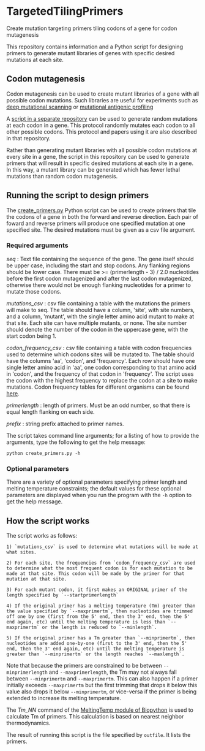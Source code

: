 # TargetedTilingPrimers
Create mutation targeting primers tiling codons of a gene for codon mutagenesis

This repository contains information and a Python script for designing primers to generate mutant libraries of genes with specific desired mutations at each site.

## Codon mutagenesis

Codon mutagenesis can be used to create mutant libraries of a gene with all possible codon mutations.
Such libraries are useful for experiments such as [deep mutational scanning](https://www.ncbi.nlm.nih.gov/pubmed/25075907) or [mutational antigenic profiling](http://journals.plos.org/plospathogens/article?id=10.1371/journal.ppat.1006271)

A [script in a separate repository](https://github.com/jbloomlab/CodonTilingPrimers) can be used to generate random mutations at each codon in a gene. This protocol randomly mutates each codon to all other possible codons. This protocol and papers using it are also described in that repository.

Rather than generating mutant libraries with all possible codon mutations at every site in a gene, the script in this repository can be used to generate primers that will result in specific desired mutations at each site in a gene. In this way, a mutant library can be generated which has fewer lethal mutations than random codon mutagenesis.

## Running the script to design primers

The [create_primers.py](create_primers.py) Python script can be used to create primers that tile the codons of a gene in both the forward and reverse direction. Each pair of foward and reverse primers will produce one specified mutation at one specified site. The desired mutations must be given as a csv file argument.

### Required arguments

*seq* : Text file containing the sequence of the gene. The gene itself should be upper case, including the start and stop codons. Any flanking regions should be lower case. There must be >= (primerlength - 3) / 2.0 nucleotides before the first codon mutagenized and after the last codon mutagenized, otherwise there would not be enough flanking nucleotides for a primer to mutate those codons.

*mutations_csv* : csv file containing a table with the mutations the primers will make to seq. The table should have a column, 'site', with site numbers, and a column, 'mutant', with the single letter amino acid mutant to make at that site. Each site can have multiple mutants, or none. The site number should denote the number of the codon in the uppercase gene, with the start codon being 1.

*codon_frequency_csv* : csv file containing a table with codon frequencies used to determine which codons sites will be mutated to. The table should have the columns 'aa', 'codon', and 'frequency'. Each row should have one single letter amino acid in 'aa', one codon corresponding to that amino acid in 'codon', and the frequency of that codon in 'frequency'. The script uses the codon with the highest frequency to replace the codon at a site to make mutations. Codon frequency tables for different organisms can be found [here](https://www.kazusa.or.jp/codon/).

*primerlength* : length of primers. Must be an odd number, so that there is equal length flanking on each side.

*prefix* : string prefix attached to primer names.

The script takes command line arguments; for a listing of how to provide the arguments, type the following to get the help message:

`python create_primers.py -h`

### Optional parameters

There are a variety of optional parameters specifying primer length and melting temperature constraints; the default values for these optional parameters are displayed when you run the program with the `-h` option to get the help message.

## How the script works

The script works as follows:

    1) `mutations_csv` is used to determine what mutations will be made at what sites.

    2) For each site, the frequencies from `codon_frequency_csv` are used to determine what the most frequent codon is for each mutation to be made at that site. This codon will be made by the primer for that mutation at that site.

    3) For each mutant codon, it first makes an ORIGINAL primer of the length specified by `--startprimerlength`

    4) If the original primer has a melting temperature (Tm) greater than the value specified by `--maxprimertm`, then nucleotides are trimmed off one by one (first from the 5' end, then the 3' end, then the 5' end again, etc) until the melting temperature is less than `--maxprimertm` or the length is reduced to `--minlength`.

    5) If the original primer has a Tm greater than `--minprimertm`, then nucleotides are added one-by-one (first to the 3' end, then the 5' end, then the 3' end again, etc) until the melting temperature is greater than `--minprimertm` or the length reaches `--maxlength`.

Note that because the primers are constrained to be between `--minprimerlength` and `--maxprimerlength`, the Tm may not always fall between `--minprimertm` and `--maxprimertm`. This can also happen if a primer initially exceeds `--maxprimertm` but the first trimming that drops it below this value also drops it below `--minprimertm`, or vice-versa if the primer is being extended to increase its melting temperature.

The  *Tm_NN* command of the [MeltingTemp module of Biopython](http://biopython.org/DIST/docs/api/Bio.SeqUtils.MeltingTemp-module.html) is used to calculate Tm of primers.
This calculation is based on nearest neighbor thermodynamics.

The result of running this script is the file specified by `outfile`. It lists the primers.

